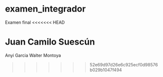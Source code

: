 # examen_integrador
Examen final
<<<<<<< HEAD


Juan Camilo Suescún
=======
Anyi Garcia
Walter Montoya
>>>>>>> 52e69d97d26e6c925ecf0d98576b029b1047f494

